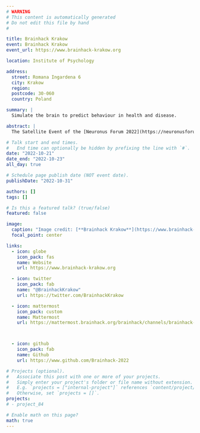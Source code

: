 ```yaml
---
# WARNING
# This content is automatically generated
# Do not edit this file by hand
#

title: Brainhack Krakow
event: Brainhack Krakow
event_url: https://www.brainhack-krakow.org

location: Institute of Psychology

address:
  street: Romana Ingardena 6
  city: Krakow
  region:
  postcode: 30-060
  country: Poland

summary: |
  Simulate the brain to predict behaviour in health and disease.

abstract: |
  The Satellite Event of the [Neuronus Forum 2022](https://neuronusforum.pl/)

# Talk start and end times.
#   End time can optionally be hidden by prefixing the line with `#`.
date: "2022-10-21"
date_end: "2022-10-23"
all_day: true

# Schedule page publish date (NOT event date).
publishDate: "2022-10-31"

authors: []
tags: []

# Is this a featured talk? (true/false)
featured: false

image:
  caption: "Image credit: [**Brainhack Krakow**](https://www.brainhack-krakow.org)"
  focal_point: center

links:
  - icon: globe
    icon_pack: fas
    name: Website
    url: https://www.brainhack-krakow.org

  - icon: twitter
    icon_pack: fab
    name: "@BrainhackKrakow"
    url: https://twitter.com/BrainhackKrakow

  - icon: mattermost
    icon_pack: custom
    name: Mattermost
    url: https://mattermost.brainhack.org/brainhack/channels/brainhack-krakow



  - icon: github
    icon_pack: fab
    name: Github
    url: https://www.github.com/Brainhack-2022

# Projects (optional).
#   Associate this post with one or more of your projects.
#   Simply enter your project's folder or file name without extension.
#   E.g. `projects = ["internal-project"]` references `content/project/deep-learning/index.md`.
#   Otherwise, set `projects = []`.
projects:
# - project_84

# Enable math on this page?
math: true
---
```

